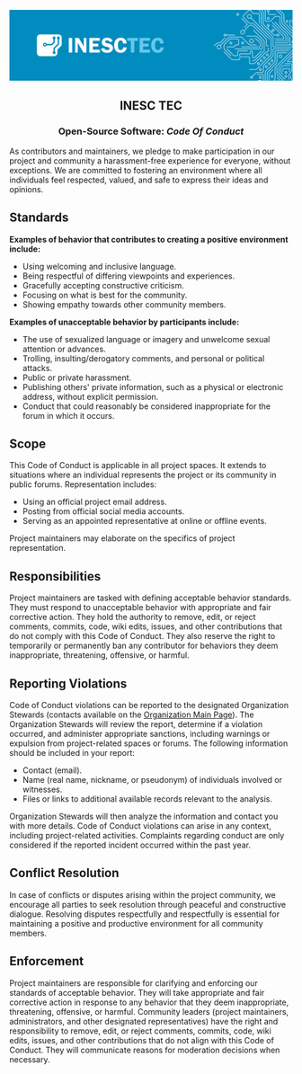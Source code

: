 
<div align="center">

![logo](../profile/inesctec_banner.png)

## INESC TEC
### Open-Source Software: *Code Of Conduct*

</div>

As contributors and maintainers, we pledge to make participation in our project and community a harassment-free experience for everyone, without exceptions. We are committed to fostering an environment where all individuals feel respected, valued, and safe to express their ideas and opinions.

## Standards

**Examples of behavior that contributes to creating a positive environment include:**

- Using welcoming and inclusive language. 
- Being respectful of differing viewpoints and experiences.
- Gracefully accepting constructive criticism. 
- Focusing on what is best for the community. 
- Showing empathy towards other community members.

**Examples of unacceptable behavior by participants include:**

- The use of sexualized language or imagery and unwelcome sexual attention or advances. 
- Trolling, insulting/derogatory comments, and personal or political attacks.
- Public or private harassment. 
- Publishing others' private information, such as a physical or electronic address, without explicit permission. 
- Conduct that could reasonably be considered inappropriate for the forum in which it occurs.

## Scope

This Code of Conduct is applicable in all project spaces. It extends to situations where an individual represents the project or its community in public forums. Representation includes:
- Using an official project email address.
- Posting from official social media accounts.
- Serving as an appointed representative at online or offline events.

Project maintainers may elaborate on the specifics of project representation.

## Responsibilities

Project maintainers are tasked with defining acceptable behavior standards. They must respond to unacceptable behavior with appropriate and fair corrective action. 
They hold the authority to remove, edit, or reject comments, commits, code, wiki edits, issues, and other contributions that do not comply with this Code of Conduct. They also reserve the right to temporarily or permanently ban any contributor for behaviors they deem inappropriate, threatening, offensive, or harmful.

## Reporting Violations

Code of Conduct violations can be reported to the designated Organization Stewards (contacts available on the [Organization Main Page](https://github.com/INESCTEC)). The Organization Stewards will review the report, determine if a violation occurred, and administer appropriate sanctions, including warnings or expulsion from project-related spaces or forums. 
The following information should be included in your report:

- Contact (email).
- Name (real name, nickname, or pseudonym) of individuals involved or witnesses.
- Files or links to additional available records relevant to the analysis.

Organization Stewards will then analyze the information and contact you with more details.
Code of Conduct violations can arise in any context, including project-related activities. Complaints regarding conduct are only considered if the reported incident occurred within the past year.


## Conflict Resolution

In case of conflicts or disputes arising within the project community, we encourage all parties to seek resolution through peaceful and constructive dialogue. Resolving disputes respectfully and respectfully is essential for maintaining a positive and productive environment for all community members.

## Enforcement

Project maintainers are responsible for clarifying and enforcing our standards of acceptable behavior. They will take appropriate and fair corrective action in response to any behavior that they deem inappropriate, threatening, offensive, or harmful. Community leaders (project maintainers, administrators, and other designated representatives) have the right and responsibility to remove, edit, or reject comments, commits, code, wiki edits, issues, and other contributions that do not align with this Code of Conduct. They will communicate reasons for moderation decisions when necessary.

